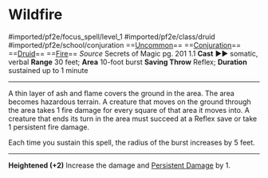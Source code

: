 # Wildfire
#imported/pf2e/focus_spell/level_1 #imported/pf2e/class/druid #imported/pf2e/school/conjuration 
==[Uncommon](uncommon.md)== ==[Conjuration](conjuration.md)== ==[Druid](rules/traits/druid.md)== ==[Fire](fire.md)==
*Source* Secrets of Magic pg. 201 1.1
**Cast** ►► somatic, verbal
**Range** 30 feet; **Area** 10-foot burst
**Saving Throw** Reflex; **Duration** sustained up to 1 minute

---
A thin layer of ash and flame covers the ground in the area. The area becomes hazardous terrain. A creature that moves on the ground through the area takes 1 fire damage for every square of that area it moves into. A creature that ends its turn in the area must succeed at a Reflex save or take 1 persistent fire damage.

Each time you sustain this spell, the radius of the burst increases by 5 feet.

<hr>

**Heightened (+2)** Increase the damage and [Persistent Damage](../../../Conditions/Persistent%20Damage.md) by 1.